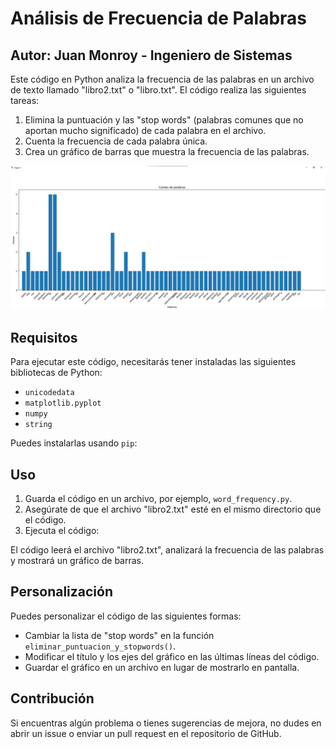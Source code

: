 # Análisis de Frecuencia de Palabras

## Autor: Juan Monroy - Ingeniero de Sistemas

Este código en Python analiza la frecuencia de las palabras en un archivo de texto llamado "libro2.txt" o "libro.txt". El código realiza las siguientes tareas:

1. Elimina la puntuación y las "stop words" (palabras comunes que no aportan mucho significado) de cada palabra en el archivo.
2. Cuenta la frecuencia de cada palabra única.
3. Crea un gráfico de barras que muestra la frecuencia de las palabras.

![Conteo de palabras](/img/grafica.png)

## Requisitos

Para ejecutar este código, necesitarás tener instaladas las siguientes bibliotecas de Python:

- `unicodedata`
- `matplotlib.pyplot`
- `numpy`
- `string`

Puedes instalarlas usando `pip`:

## Uso

1. Guarda el código en un archivo, por ejemplo, `word_frequency.py`.
2. Asegúrate de que el archivo "libro2.txt" esté en el mismo directorio que el código.
3. Ejecuta el código:

El código leerá el archivo "libro2.txt", analizará la frecuencia de las palabras y mostrará un gráfico de barras.

## Personalización

Puedes personalizar el código de las siguientes formas:

- Cambiar la lista de "stop words" en la función `eliminar_puntuacion_y_stopwords()`.
- Modificar el título y los ejes del gráfico en las últimas líneas del código.
- Guardar el gráfico en un archivo en lugar de mostrarlo en pantalla.

## Contribución

Si encuentras algún problema o tienes sugerencias de mejora, no dudes en abrir un issue o enviar un pull request en el repositorio de GitHub.